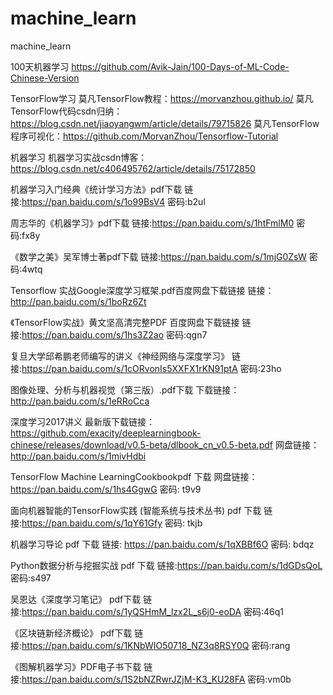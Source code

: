 # machine_learn
machine_learn

100天机器学习
https://github.com/Avik-Jain/100-Days-of-ML-Code-Chinese-Version

TensorFlow学习
莫凡TensorFlow教程：https://morvanzhou.github.io/
莫凡TensorFlow代码csdn归纳：https://blog.csdn.net/jiaoyangwm/article/details/79715826
莫凡TensorFlow程序可视化：https://github.com/MorvanZhou/Tensorflow-Tutorial

机器学习
机器学习实战csdn博客：https://blog.csdn.net/c406495762/article/details/75172850

机器学习入门经典《统计学习方法》pdf下载
链接:https://pan.baidu.com/s/1o99BsV4  密码:b2ul

周志华的《机器学习》pdf下载
链接:https://pan.baidu.com/s/1htFmlM0  密码:fx8y

《数学之美》吴军博士著pdf下载
链接:https://pan.baidu.com/s/1mjG0ZsW  密码:4wtq 

Tensorflow 实战Google深度学习框架.pdf百度网盘下载链接
链接： http://pan.baidu.com/s/1boRz6Zt

《TensorFlow实战》黄文坚高清完整PDF 百度网盘下载链接
链接:https://pan.baidu.com/s/1hs3Z2ao  密码:qgn7

复旦大学邱希鹏老师编写的讲义《神经网络与深度学习》
链接:https://pan.baidu.com/s/1cORvonIs5XXFX1rKN91ptA  密码:23ho

图像处理、分析与机器视觉（第三版）.pdf下载
下载链接：http://pan.baidu.com/s/1eRRoCca

深度学习2017讲义
最新版下载链接：https://github.com/exacity/deeplearningbook-chinese/releases/download/v0.5-beta/dlbook_cn_v0.5-beta.pdf
网盘链接：http://pan.baidu.com/s/1mivHdbi

TensorFlow Machine LearningCookbookpdf 下载
网盘链接： https://pan.baidu.com/s/1hs4GgwG 密码: t9v9

面向机器智能的TensorFlow实践 (智能系统与技术丛书) pdf 下载
链接:https://pan.baidu.com/s/1qY61Gfy 密码: tkjb

机器学习导论 pdf 下载
链接: https://pan.baidu.com/s/1qXBBf6O 密码: bdqz

Python数据分析与挖掘实战  pdf 下载 
链接:https://pan.baidu.com/s/1dGDsQoL  密码:s497

吴恩达《深度学习笔记》 pdf下载
链接:https://pan.baidu.com/s/1yQSHmM_lzx2L_s6j0-eoDA  密码:46q1

《区块链新经济概论》 pdf下载
链接:https://pan.baidu.com/s/1KNbWIO50718_NZ3q8RSY0Q  密码:rang

《图解机器学习》PDF电子书下载
链接:https://pan.baidu.com/s/1S2bNZRwrJZjM-K3_KU28FA  密码:vm0b